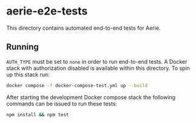 # aerie-e2e-tests

This directory contains automated end-to-end tests for Aerie.

## Running

`AUTH_TYPE` must be set to `none` in order to run end-to-end tests.
A Docker stack with authorization disabled is available within this directory.
To spin up this stack run:

```sh
docker compose -f docker-compose-test.yml up --build
```

After starting the development Docker compose stack the following commands can be issued to run these tests:

```sh
npm install && npm test
```
